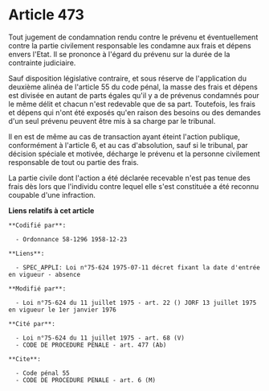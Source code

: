 # Article 473

Tout jugement de condamnation rendu contre le prévenu et éventuellement contre la partie civilement responsable les condamne
aux frais et dépens envers l'Etat. Il se prononce à l'égard du prévenu sur la durée de la contrainte judiciaire. 

Sauf disposition législative contraire, et sous réserve de l'application du deuxième alinéa de l'article 55 du code pénal, la
masse des frais et dépens est divisée en autant de parts égales qu'il y a de prévenus condamnés pour le même délit et chacun
n'est redevable que de sa part. Toutefois, les frais et dépens qui n'ont été exposés qu'en raison des besoins ou des demandes
d'un seul prévenu peuvent être mis à sa charge par le tribunal. 

Il en est de même au cas de transaction ayant éteint l'action publique, conformément à l'article 6, et au cas d'absolution,
sauf si le tribunal, par décision spéciale et motivée, décharge le prévenu et la personne civilement responsable de tout ou
partie des frais. 

La partie civile dont l'action a été déclarée recevable n'est pas tenue des frais dès lors que l'individu contre lequel elle
s'est constituée a été reconnu coupable d'une infraction.

**Liens relatifs à cet article**

	**Codifié par**:

	  - Ordonnance 58-1296 1958-12-23

	**Liens**:

	  - SPEC_APPLI: Loi n°75-624 1975-07-11 décret fixant la date d'entrée en vigueur - absence

	**Modifié par**:

	  - Loi n°75-624 du 11 juillet 1975 - art. 22 () JORF 13 juillet 1975 en vigueur le 1er janvier 1976

	**Cité par**:

	  - Loi n°75-624 du 11 juillet 1975 - art. 68 (V)
	  - CODE DE PROCEDURE PENALE - art. 477 (Ab)

	**Cite**:

	  - Code pénal 55
	  - CODE DE PROCEDURE PENALE - art. 6 (M)
